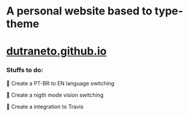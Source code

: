 # A personal website based to type-theme
# [dutraneto.github.io](https://dutraneto.github.io)

### Stuffs to do:

🔘 Create a PT-BR to EN language switching

🔘 Create a nigth mode vision switching

🔘 Create a integration to Travis
